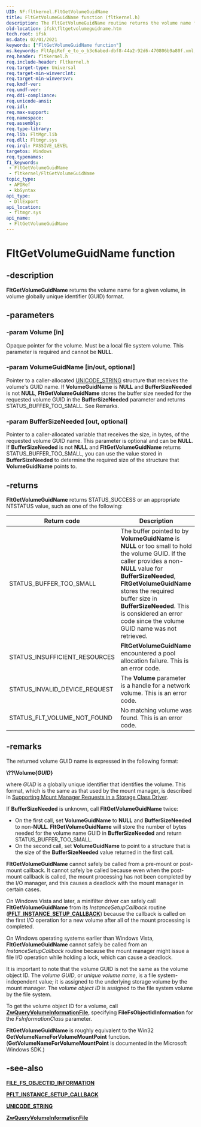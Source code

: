 ```yaml
---
UID: NF:fltkernel.FltGetVolumeGuidName
title: FltGetVolumeGuidName function (fltkernel.h)
description: The FltGetVolumeGuidName routine returns the volume name for a given volume, in volume globally unique identifier (GUID) format.
old-location: ifsk\fltgetvolumeguidname.htm
tech.root: ifsk
ms.date: 02/01/2021
keywords: ["FltGetVolumeGuidName function"]
ms.keywords: FltApiRef_e_to_o_b3c6abed-dbf8-44a2-92d6-470806b9a80f.xml, FltGetVolumeGuidName, FltGetVolumeGuidName routine [Installable File System Drivers], fltkernel/FltGetVolumeGuidName, ifsk.fltgetvolumeguidname
req.header: fltkernel.h
req.include-header: Fltkernel.h
req.target-type: Universal
req.target-min-winverclnt: 
req.target-min-winversvr: 
req.kmdf-ver: 
req.umdf-ver: 
req.ddi-compliance: 
req.unicode-ansi: 
req.idl: 
req.max-support: 
req.namespace: 
req.assembly: 
req.type-library: 
req.lib: FltMgr.lib
req.dll: Fltmgr.sys
req.irql: PASSIVE_LEVEL
targetos: Windows
req.typenames: 
f1_keywords:
 - FltGetVolumeGuidName
 - fltkernel/FltGetVolumeGuidName
topic_type:
 - APIRef
 - kbSyntax
api_type:
 - DllExport
api_location:
 - fltmgr.sys
api_name:
 - FltGetVolumeGuidName
---
```


# FltGetVolumeGuidName function

## -description

**FltGetVolumeGuidName** returns the volume name for a given volume, in volume globally unique identifier (GUID) format.

## -parameters

### -param Volume [in]

Opaque pointer for the volume. Must be a local file system volume. This parameter is required and cannot be **NULL**.

### -param VolumeGuidName [in/out, optional]

Pointer to a caller-allocated [UNICODE_STRING](/windows/win32/api/ntdef/ns-ntdef-_unicode_string) structure that receives the volume's GUID name. If **VolumeGuidName** is **NULL** and **BufferSizeNeeded** is not **NULL**, **FltGetVolumeGuidName** stores the buffer size needed for the requested volume GUID in the **BufferSizeNeeded** parameter and returns STATUS_BUFFER_TOO_SMALL. See Remarks.

### -param BufferSizeNeeded [out, optional]

Pointer to a caller-allocated variable that receives the size, in bytes, of the requested volume GUID name. This parameter is optional and can be **NULL**. If **BufferSizeNeeded** is not **NULL** and **FltGetVolumeGuidName** returns STATUS_BUFFER_TOO_SMALL, you can use the value stored in **BufferSizeNeeded** to determine the required size of the structure that **VolumeGuidName** points to.

## -returns

**FltGetVolumeGuidName** returns STATUS_SUCCESS or an appropriate NTSTATUS value, such as one of the following:

| Return code | Description |
| ----------- | ----------- |
| STATUS_BUFFER_TOO_SMALL | The buffer pointed to by **VolumeGuidName** is **NULL** or too small to hold the volume GUID. If the caller provides a non-**NULL** value for **BufferSizeNeeded**, **FltGetVolumeGuidName** stores the required buffer size in **BufferSizeNeeded**. This is considered an error code since the volume GUID name was not retrieved. |
| STATUS_INSUFFICIENT_RESOURCES | **FltGetVolumeGuidName** encountered a pool allocation failure. This is an error code. |
| STATUS_INVALID_DEVICE_REQUEST | The **Volume** parameter is a handle for a network volume. This is an error code. |
| STATUS_FLT_VOLUME_NOT_FOUND | No matching volume was found. This is an error code. |

## -remarks

The returned volume GUID name is expressed in the following format:

**\\??\Volume{***GUID***}**

where *GUID* is a globally unique identifier that identifies the volume. This format, which is the same as that used by the mount manager, is described in [Supporting Mount Manager Requests in a Storage Class Driver](/windows-hardware/drivers/storage/supporting-mount-manager-requests-in-a-storage-class-driver).

If **BufferSizeNeeded** is unknown, call **FltGetVolumeGuidName** twice:

- On the first call, set **VolumeGuidName** to **NULL** and **BufferSizeNeeded** to non-**NULL**. **FltGetVolumeGuidName** will store the number of bytes needed for the volume name GUID in   **BufferSizeNeeded** and return STATUS_BUFFER_TOO_SMALL.
- On the second call, set **VolumeGuidName** to point to a structure that is the size of the **BufferSizeNeeded** value returned in the first call.

**FltGetVolumeGuidName** cannot safely be called from a pre-mount or post-mount callback. It cannot safely be called because even when the post-mount callback is called, the mount processing has not been completed by the I/O manager, and this causes a deadlock with the mount manager in certain cases.

On Windows Vista and later, a minifilter driver can safely call **FltGetVolumeGuidName** from its *InstanceSetupCallback* routine ([**PFLT_INSTANCE_SETUP_CALLBACK**](nc-fltkernel-pflt_instance_setup_callback.md)) because the callback is called on the first I/O operation for a new volume after all of the mount processing is completed.

On Windows operating systems earlier than Windows Vista, **FltGetVolumeGuidName** cannot safely be called from an *InstanceSetupCallback* routine because the mount manager might issue a file I/O operation while holding a lock, which can cause a deadlock.

It is important to note that the volume GUID is not the same as the volume object ID. The *volume GUID*, or *unique volume name*, is a file system-independent value; it is assigned to the underlying storage volume by the mount manager. The *volume object ID* is assigned to the file system volume by the file system.

To get the volume object ID for a volume, call [**ZwQueryVolumeInformationFile**](../ntifs/nf-ntifs-zwqueryvolumeinformationfile.md), specifying **FileFsObjectIdInformation** for the *FsInformationClass* parameter.

**FltGetVolumeGuidName** is roughly equivalent to the Win32 **GetVolumeNameForVolumeMountPoint** function. (**GetVolumeNameForVolumeMountPoint** is documented in the Microsoft Windows SDK.)

## -see-also

[**FILE_FS_OBJECTID_INFORMATION**](../ntddk/ns-ntddk-_file_fs_objectid_information.md)

[**PFLT_INSTANCE_SETUP_CALLBACK**](nc-fltkernel-pflt_instance_setup_callback.md)

[**UNICODE_STRING**](/windows/win32/api/ntdef/ns-ntdef-_unicode_string)

[**ZwQueryVolumeInformationFile**](../ntifs/nf-ntifs-zwqueryvolumeinformationfile.md)
